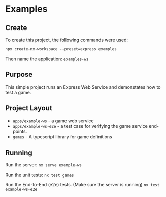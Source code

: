 # Examples

## Create

To create this project, the following commands were used:

```shell
npx create-nx-workspace --preset=express examples
```

Then name the application: `examples-ws`

## Purpose

This simple project runs an Express Web Service and demonstates how to test a game.

## Project Layout

* `apps/example-ws` - a game web service
* `apps/example-ws-e2e` - a test case for verifying the game service end-points.
* `games` - A typescript library for game definitions

## Running

Run the server:
`nx serve example-ws`

Run the unit tests:
`nx test games`

Run the End-to-End (e2e) tests. (Make sure the server is running)
`nx test example-ws-e2e`
